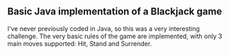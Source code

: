 ## Basic Java implementation of a Blackjack game
I've never previously coded in Java, so this was a very interesting challenge. The very basic rules of the game are implemented, with only 3 main moves supported: Hit, Stand and Surrender.